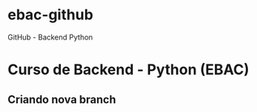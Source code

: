 # ebac-github
GitHub - Backend Python


# Curso de Backend - Python (EBAC)


## Criando nova branch
